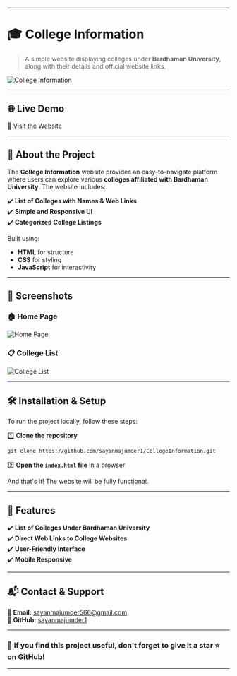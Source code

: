 
---

# 🎓 **College Information**  

> A simple website displaying colleges under **Bardhaman University**, along with their details and official website links.  

![College Information](https://raw.githubusercontent.com/sayanmajumder1/CollegeInformation/main/screenshot.png)  

---

## 🌐 **Live Demo**  
🔗 [Visit the Website](https://sayanmajumder1.github.io/CollegeInformation/)  

---

## 📖 **About the Project**  

The **College Information** website provides an easy-to-navigate platform where users can explore various **colleges affiliated with Bardhaman University**. The website includes:  

✔️ **List of Colleges with Names & Web Links**  
✔️ **Simple and Responsive UI**  
✔️ **Categorized College Listings**  

Built using:  

- **HTML** for structure  
- **CSS** for styling  
- **JavaScript** for interactivity  

---

## 📸 **Screenshots**  

### 🏠 Home Page  
![Home Page](https://raw.githubusercontent.com/sayanmajumder1/CollegeInformation/main/home.png)  

### 📋 College List  
![College List](https://raw.githubusercontent.com/sayanmajumder1/CollegeInformation/main/colleges.png)  

---

## 🛠️ **Installation & Setup**  

To run the project locally, follow these steps:  

1️⃣ **Clone the repository**  
```bash
git clone https://github.com/sayanmajumder1/CollegeInformation.git
```  

2️⃣ **Open the `index.html` file** in a browser  

And that's it! The website will be fully functional.  

---

## 🚀 **Features**  

✔️ **List of Colleges Under Bardhaman University**  
✔️ **Direct Web Links to College Websites**  
✔️ **User-Friendly Interface**  
✔️ **Mobile Responsive**  

---

## 📬 **Contact & Support**  

📧 **Email:** sayanmajumder566@gmail.com  
🔗 **GitHub:** [sayanmajumder1](https://github.com/sayanmajumder1)  

---

### 🌟 **If you find this project useful, don't forget to give it a star ⭐ on GitHub!**  

---


